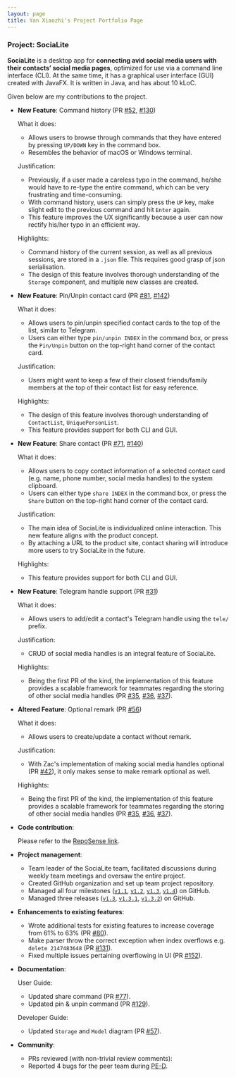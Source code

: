 ```yaml
---
layout: page
title: Yan Xiaozhi's Project Portfolio Page
---
```


### Project: SociaLite

**SociaLite** is a desktop app for **connecting avid social media users with their contacts’ social media pages**, optimized for use via a command line interface (CLI). At the same time, it has a graphical user interface (GUI) created with JavaFX. It is written in Java, and has about 10 kLoC.

Given below are my contributions to the project.

* **New Feature**: Command history (PR [\#52](https://github.com/AY2122S1-CS2103T-F11-4/tp/pull/52), [\#130](https://github.com/AY2122S1-CS2103T-F11-4/tp/pull/130))

  What it does:
  * Allows users to browse through commands that they have entered by pressing `UP/DOWN` key in the command box.
  * Resembles the behavior of macOS or Windows terminal.

  Justification:
  * Previously, if a user made a careless typo in the command, he/she would have to re-type the entire command, which can be very frustrating and time-consuming.
  * With command history, users can simply press the `UP` key, make slight edit to the previous command and hit `Enter` again.
  * This feature improves the UX significantly because a user can now rectify his/her typo in an efficient way.

  Highlights:
  * Command history of the current session, as well as all previous sessions, are stored in a `.json` file. This requires good grasp of json serialisation.
  * The design of this feature involves thorough understanding of the `Storage` component, and multiple new classes are created.


* **New Feature**: Pin/Unpin contact card (PR [\#81](https://github.com/AY2122S1-CS2103T-F11-4/tp/pull/81), [\#142](https://github.com/AY2122S1-CS2103T-F11-4/tp/pull/142))

  What it does:
  * Allows users to pin/unpin specified contact cards to the top of the list, similar to Telegram.
  * Users can either type `pin/unpin INDEX` in the command box, or press the `Pin/Unpin` button on the top-right hand corner of the contact card.

  Justification:
  * Users might want to keep a few of their closest friends/family members at the top of their contact list for easy reference.

  Highlights:
  * The design of this feature involves thorough understanding of `ContactList`, `UniquePersonList`.
  * This feature provides support for both CLI and GUI.
  

* **New Feature**: Share contact (PR [\#71](https://github.com/AY2122S1-CS2103T-F11-4/tp/pull/71), [\#140](https://github.com/AY2122S1-CS2103T-F11-4/tp/pull/140))

  What it does:
  * Allows users to copy contact information of a selected contact card (e.g. name, phone number, social media handles) to the system clipboard.
  * Users can either type `share INDEX` in the command box, or press the `Share` button on the top-right hand corner of the contact card.

  Justification:
  * The main idea of SociaLite is individualized online interaction. This new feature aligns with the product concept.
  * By attaching a URL to the product site, contact sharing will introduce more users to try SociaLite in the future.

  Highlights:
  * This feature provides support for both CLI and GUI.


* **New Feature**: Telegram handle support (PR [\#31](https://github.com/AY2122S1-CS2103T-F11-4/tp/pull/31))

  What it does:
  * Allows users to add/edit a contact's Telegram handle using the `tele/` prefix.

  Justification:
  * CRUD of social media handles is an integral feature of SociaLite.

  Highlights:
  * Being the first PR of the kind, the implementation of this feature provides a scalable framework for teammates regarding the storing of other social media handles (PR [\#35](https://github.com/AY2122S1-CS2103T-F11-4/tp/pull/35), [\#36](https://github.com/AY2122S1-CS2103T-F11-4/tp/pull/36), [\#37](https://github.com/AY2122S1-CS2103T-F11-4/tp/pull/37)).


* **Altered Feature**: Optional remark (PR [\#56](https://github.com/AY2122S1-CS2103T-F11-4/tp/pull/56))

  What it does:
  * Allows users to create/update a contact without remark.

  Justification:
  * With Zac's implementation of making social media handles optional (PR [\#42](https://github.com/AY2122S1-CS2103T-F11-4/tp/pull/42)), it only makes sense to make remark optional as well.

  Highlights:
  * Being the first PR of the kind, the implementation of this feature provides a scalable framework for teammates regarding the storing of other social media handles (PR [\#35](https://github.com/AY2122S1-CS2103T-F11-4/tp/pull/35), [\#36](https://github.com/AY2122S1-CS2103T-F11-4/tp/pull/36), [\#37](https://github.com/AY2122S1-CS2103T-F11-4/tp/pull/37)).

  
* **Code contribution**:

  Please refer to the [RepoSense link](https://nus-cs2103-ay2122s1.github.io/tp-dashboard/?search=david-eom&sort=totalCommits%20dsc&sortWithin=title&timeframe=commit&mergegroup=&groupSelect=groupByNone&breakdown=true&tabOpen=true&tabType=authorship&tabAuthor=david-eom&tabRepo=AY2122S1-CS2103T-F11-4%2Ftp%5Bmaster%5D&authorshipIsMergeGroup=false&authorshipFileTypes=docs~functional-code~test-code~other&authorshipIsBinaryFileTypeChecked=false&checkedFileTypes=docs~functional-code~test-code~other).


* **Project management**:
  * Team leader of the SociaLite team, facilitated discussions during weekly team meetings and oversaw the entire project. 
  * Created GitHub organization and set up team project repository.
  * Managed all four milestones ([`v1.1`](https://github.com/AY2122S1-CS2103T-F11-4/tp/milestone/1), [`v1.2`](https://github.com/AY2122S1-CS2103T-F11-4/tp/milestone/1), [`v1.3`](https://github.com/AY2122S1-CS2103T-F11-4/tp/milestone/3), [`v1.4`](https://github.com/AY2122S1-CS2103T-F11-4/tp/milestone/4)) on GitHub.
  * Managed three releases ([`v1.3`](https://github.com/AY2122S1-CS2103T-F11-4/tp/releases/tag/v1.3), [`v1.3.1`](https://github.com/AY2122S1-CS2103T-F11-4/tp/releases/tag/v1.3.1), [`v1.3.2`](https://github.com/AY2122S1-CS2103T-F11-4/tp/releases/tag/v1.3.2)) on GitHub.

  
* **Enhancements to existing features**:
  * Wrote additional tests for existing features to increase coverage from 61% to 63% (PR [\#80](https://github.com/AY2122S1-CS2103T-F11-4/tp/pull/80)).
  * Make parser throw the correct exception when index overflows e.g. `delete 2147483648` (PR [\#131](https://github.com/AY2122S1-CS2103T-F11-4/tp/pull/131)).
  * Fixed multiple issues pertaining overflowing in UI (PR [\#152](https://github.com/AY2122S1-CS2103T-F11-4/tp/pull/152)).


* **Documentation**:

  User Guide:
  * Updated share command (PR [\#77](https://github.com/AY2122S1-CS2103T-F11-4/tp/pull/77)).
  * Updated pin & unpin command (PR [\#129](https://github.com/AY2122S1-CS2103T-F11-4/tp/pull/129)).

  Developer Guide:
  * Updated `Storage` and `Model` diagram (PR [\#57](https://github.com/AY2122S1-CS2103T-F11-4/tp/pull/57)).


* **Community**:
  * PRs reviewed (with non-trivial review comments): 
  * Reported 4 bugs for the peer team during [PE-D](https://github.com/david-eom/ped/issues).